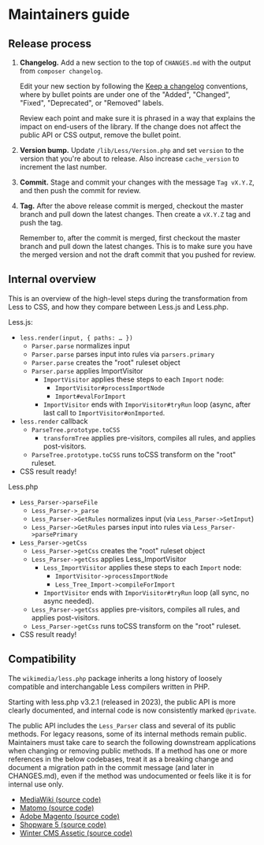 # Maintainers guide

## Release process

1. **Changelog.** Add a new section to the top of `CHANGES.md` with the output from `composer changelog`.

   Edit your new section by following the [Keep a changelog](https://keepachangelog.com/en/1.0.0/) conventions, where by bullet points are under one of the "Added", "Changed", "Fixed", "Deprecated", or "Removed" labels.

   Review each point and make sure it is phrased in a way that explains the impact on end-users of the library. If the change does not affect the public API or CSS output, remove the bullet point.

2. **Version bump.** Update `/lib/Less/Version.php` and set `version` to the version that you're about to release. Also increase `cache_version` to increment the last number.

3. **Commit.** Stage and commit your changes with the message `Tag vX.Y.Z`, and then push the commit for review.

4. **Tag.** After the above release commit is merged, checkout the master branch and pull down the latest changes. Then create a `vX.Y.Z` tag and push the tag.

   Remember to, after the commit is merged, first checkout the master branch and pull down the latest changes. This is to make sure you have the merged version and not the draft commit that you pushed for review.

## Internal overview

This is an overview of the high-level steps during the transformation
from Less to CSS, and how they compare between Less.js and Less.php.

Less.js:

* `less.render(input, { paths: … })`
  * `Parser.parse` normalizes input
  * `Parser.parse` parses input into rules via `parsers.primary`
  * `Parser.parse` creates the "root" ruleset object
  * `Parser.parse` applies ImportVisitor
    * `ImportVisitor` applies these steps to each `Import` node:
      * `ImportVisitor#processImportNode`
      * `Import#evalForImport`
    * `ImportVisitor` ends with `ImporVisitor#tryRun` loop (async, after last call to `ImportVisitor#onImported`.
* `less.render` callback
  * `ParseTree.prototype.toCSS`
    * `transformTree` applies pre-visitors, compiles all rules, and applies post-visitors.
  * `ParseTree.prototype.toCSS` runs toCSS transform on the "root" ruleset.
* CSS result ready!

Less.php

* `Less_Parser->parseFile`
  * `Less_Parser->_parse`
  * `Less_Parser->GetRules` normalizes input (via `Less_Parser->SetInput`)
  * `Less_Parser->GetRules` parses input into rules via `Less_Parser->parsePrimary`
* `Less_Parser->getCss`
  * `Less_Parser->getCss` creates the "root" ruleset object
  * `Less_Parser->getCss` applies Less_ImportVisitor
    * `Less_ImportVisitor` applies these steps to each `Import` node:
      * `ImportVisitor->processImportNode`
      * `Less_Tree_Import->compileForImport`
    * `ImportVisitor` ends with `ImporVisitor#tryRun` loop (all sync, no async needed).
  * `Less_Parser->getCss` applies pre-visitors, compiles all rules, and applies post-visitors.
  * `Less_Parser->getCss` runs toCSS transform on the "root" ruleset.
* CSS result ready!

## Compatibility

The `wikimedia/less.php` package inherits a long history of loosely compatible
and interchangable Less compilers written in PHP.

Starting with less.php v3.2.1 (released in 2023), the public API is more clearly
documented, and internal code is now consistently marked `@private`.

The public API includes the `Less_Parser` class and several of its public methods.
For legacy reasons, some of its internal methods remain public. Maintainers must
take care to search the following downstream applications when changing or
removing public methods. If a method has one or more references in the below
codebases, treat it as a breaking change and document a migration path in the
commit message (and later in CHANGES.md), even if the method was undocumented
or feels like it is for internal use only.

* [MediaWiki (source code)](https://codesearch.wmcloud.org/core/?q=Less_Parser&files=php%24)
* [Matomo (source code)](https://github.com/matomo-org/matomo/blob/5.0.2/core/AssetManager/UIAssetMerger/StylesheetUIAssetMerger.php)
* [Adobe Magento (source code)](https://github.com/magento/magento2/blob/2.4.6/lib/internal/Magento/Framework/Css/PreProcessor/Adapter/Less/Processor.php)
* [Shopware 5 (source code)](https://github.com/shopware5/shopware/blob/5.7/engine/Shopware/Components/Theme/LessCompiler/Oyejorge.php)
* [Winter CMS Assetic (source code)](https://github.com/assetic-php/assetic/tree/v3.1.0/src/Assetic/Filter)
